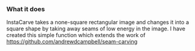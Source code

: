 ### What it does
InstaCarve takes a none-square rectangular image and changes it into a square shape by taking away seams of low energy in the image. 
I have created this simple function which extends the work of https://github.com/andrewdcampbell/seam-carving


